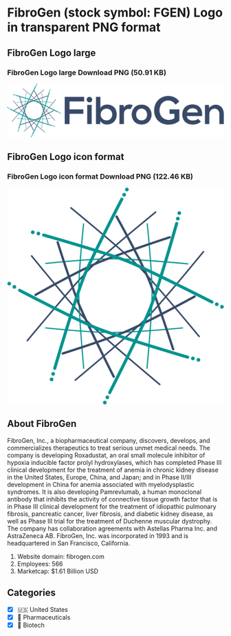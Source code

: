 # FibroGen (stock symbol: FGEN) Logo in transparent PNG format

## FibroGen Logo large

### FibroGen Logo large Download PNG (50.91 KB)

![FibroGen Logo large Download PNG (50.91 KB)](/img/orig/FGEN_BIG-1dd11818.png)

## FibroGen Logo icon format

### FibroGen Logo icon format Download PNG (122.46 KB)

![FibroGen Logo icon format Download PNG (122.46 KB)](/img/orig/FGEN-ee266480.png)

## About FibroGen

FibroGen, Inc., a biopharmaceutical company, discovers, develops, and commercializes therapeutics to treat serious unmet medical needs. The company is developing Roxadustat, an oral small molecule inhibitor of hypoxia inducible factor prolyl hydroxylases, which has completed Phase III clinical development for the treatment of anemia in chronic kidney disease in the United States, Europe, China, and Japan; and in Phase II/III development in China for anemia associated with myelodysplastic syndromes. It is also developing Pamrevlumab, a human monoclonal antibody that inhibits the activity of connective tissue growth factor that is in Phase III clinical development for the treatment of idiopathic pulmonary fibrosis, pancreatic cancer, liver fibrosis, and diabetic kidney disease, as well as Phase III trial for the treatment of Duchenne muscular dystrophy. The company has collaboration agreements with Astellas Pharma Inc. and AstraZeneca AB. FibroGen, Inc. was incorporated in 1993 and is headquartered in San Francisco, California.

1. Website domain: fibrogen.com
2. Employees: 566
3. Marketcap: $1.61 Billion USD


## Categories
- [x] 🇺🇸 United States
- [x] 💊 Pharmaceuticals
- [x] 🧬 Biotech
